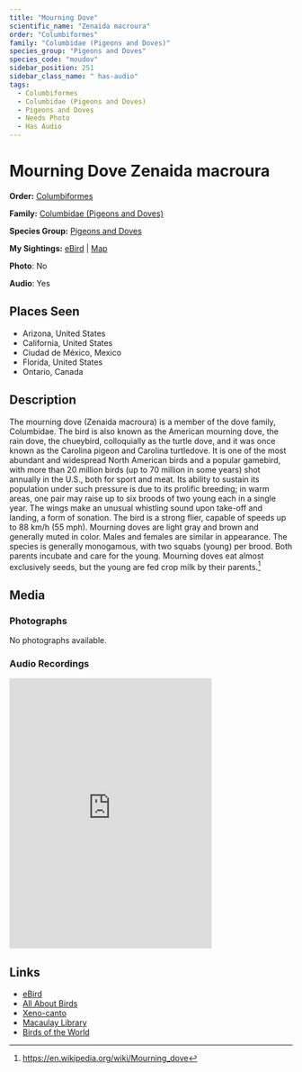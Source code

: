 ```yaml
---
title: "Mourning Dove"
scientific_name: "Zenaida macroura"
order: "Columbiformes"
family: "Columbidae (Pigeons and Doves)"
species_group: "Pigeons and Doves"
species_code: "moudov"
sidebar_position: 251
sidebar_class_name: " has-audio"
tags: 
  - Columbiformes
  - Columbidae (Pigeons and Doves)
  - Pigeons and Doves
  - Needs Photo
  - Has Audio
---
```


# Mourning Dove <span className='sci_name'>Zenaida macroura</span>

**Order:** [Columbiformes](/tags/columbiformes)

**Family:** [Columbidae (Pigeons and Doves)](/tags/columbidae-pigeons-and-doves)

**Species Group:** [Pigeons and Doves](/tags/pigeons-and-doves)

**My Sightings:** [eBird](https://ebird.org/lifelist?r=world&time=life&spp=moudov) | [Map](/map?species_code=moudov)

**Photo**: No 

**Audio**: Yes

## Places Seen

* Arizona, United States
* California, United States
* Ciudad de México, Mexico
* Florida, United States
* Ontario, Canada

## Description
The mourning dove (Zenaida macroura) is a member of the dove family, Columbidae. The bird is also known as the American mourning dove, the rain dove, the chueybird, colloquially as the turtle dove, and it was once known as the Carolina pigeon and Carolina turtledove. It is one of the most abundant and widespread North American birds and a popular gamebird, with more than 20 million birds (up to 70 million in some years) shot annually in the U.S., both for sport and meat. Its ability to sustain its population under such pressure is due to its prolific breeding; in warm areas, one pair may raise up to six broods of two young each in a single year. The wings make an unusual whistling sound upon take-off and landing, a form of sonation. The bird is a strong flier, capable of speeds up to 88 km/h (55 mph).
Mourning doves are light gray and brown and generally muted in color. Males and females are similar in appearance. The species is generally monogamous, with two squabs (young) per brood. Both parents incubate and care for the young. Mourning doves eat almost exclusively seeds, but the young are fed crop milk by their parents.[^1]

[^1]: https://en.wikipedia.org/wiki/Mourning_dove

## Media
### Photographs
No photographs available.

### Audio Recordings
<iframe src="https://macaulaylibrary.org/asset/627219292/embed" width="360" height="480" frameborder="0" allowfullscreen></iframe>

## Links
* [eBird](https://ebird.org/species/moudov) 
* [All About Birds](https://www.allaboutbirds.org/guide/moudov) 
* [Xeno-canto](https://www.xeno-canto.org/species/zenaida-macroura) 
* [Macaulay Library](https://search.macaulaylibrary.org/catalog?taxonCode=moudov&sort=rating_rank_desc)
* [Birds of the World](https://birdsoftheworld.org/bow/species/moudov)
